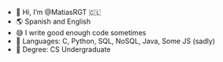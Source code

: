 - 👋 Hi, I’m @MatiasRGT 🇨🇱
- 🌎 Spanish and English
- 😅 I write good enough code sometimes
- 🌱 Languages: C, Python, SQL, NoSQL, Java, Some JS (sadly)
- 📖 Degree: CS Undergraduate

<!---
MatiasRGT/MatiasRGT is a ✨ special ✨ repository because its `README.md` (this file) appears on your GitHub profile.
You can click the Preview link to take a look at your changes.
--->
